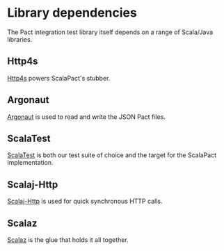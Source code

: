 # Library dependencies
The Pact integration test library itself depends on a range of Scala/Java libraries.

## Http4s
[Http4s](http://http4s.org/) powers ScalaPact's stubber.

## Argonaut
[Argonaut](http://argonaut.io/) is used to read and write the JSON Pact files.

## ScalaTest
[ScalaTest](http://www.scalatest.org/) is both our test suite of choice and the target for the ScalaPact implementation.

## Scalaj-Http
[Scalaj-Http](https://github.com/scalaj/scalaj-http) is used for quick synchronous HTTP calls.

## Scalaz
[Scalaz](https://github.com/scalaz/scalaz) is the glue that holds it all together.
